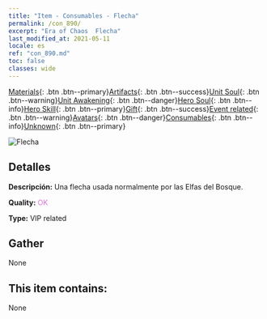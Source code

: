 ```yaml
---
title: "Item - Consumables - Flecha"
permalink: /con_890/
excerpt: "Era of Chaos  Flecha"
last_modified_at: 2021-05-11
locale: es
ref: "con_890.md"
toc: false
classes: wide
---
```

 [Materials](/ItemsES/){: .btn .btn--primary}[Artifacts](/ItemsES/Artifacts/){: .btn .btn--success}[Unit Soul](/ItemsES/UnitSoul/){: .btn .btn--warning}[Unit Awakening](/ItemsES/UnitAwakening/){: .btn .btn--danger}[Hero Soul](/ItemsES/HeroSoul/){: .btn .btn--info}[Hero Skill](/ItemsES/HeroSkill/){: .btn .btn--primary}[Gift](/ItemsES/Gift/){: .btn .btn--success}[Event related](/ItemsES/Events/){: .btn .btn--warning}[Avatars](/ItemsES/Avatars/){: .btn .btn--danger}[Consumables](/ItemsES/Consumables/){: .btn .btn--info}[Unknown](/ItemsES/Unknown/){: .btn .btn--primary}

 ![Flecha](/images/t/i_arrow.png)

## Detalles
 **Descripción:** Una flecha usada normalmente por las Elfas del Bosque.

 **Quality:** <span style="color: #DA70D6">OK</span>

 **Type:** VIP related

## Gather

  None

## This item contains:

  None

